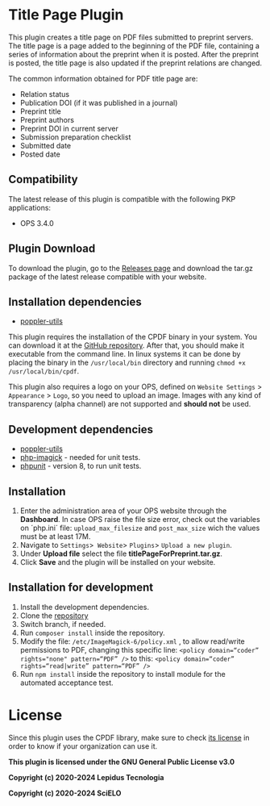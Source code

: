 # Title Page Plugin

This plugin creates a title page on PDF files submitted to preprint servers. The title page is a page added to the beginning of the PDF file, containing a series of information about the preprint when it is posted. After the preprint is posted, the title page is also updated if the preprint relations are changed.

The common information obtained for PDF title page are:

- Relation status
- Publication DOI (if it was published in a journal)
- Preprint title
- Preprint authors
- Preprint DOI in current server
- Submission preparation checklist
- Submitted date 
- Posted date

## Compatibility

The latest release of this plugin is compatible with the following PKP applications:

* OPS 3.4.0

## Plugin Download

To download the plugin, go to the [Releases page](https://github.com/lepidus/titlePageForPreprint/releases) and download the tar.gz package of the latest release compatible with your website.

## Installation dependencies 
* [poppler-utils](https://poppler.freedesktop.org/)

This plugin requires the installation of the CPDF binary in your system. You can download it at the [GitHub repository](https://github.com/coherentgraphics/cpdf-binaries). After that, you should make it executable from the command line. In linux systems it can be done by placing the binary in the `/usr/local/bin` directory and running `chmod +x /usr/local/bin/cpdf`.

This plugin also requires a logo on your OPS, defined on `Website Settings` > `Appearance` > `Logo`, so you need to upload an image. Images with any kind of transparency (alpha channel) are not supported and **should not** be used.

## Development dependencies
* [poppler-utils](https://poppler.freedesktop.org/)
* [php-imagick](https://www.php.net/manual/pt_BR/imagick.compareimages.php) - needed for unit tests.
* [phpunit](https://phpunit.de/) - version 8, to run unit tests.

## Installation

1. Enter the administration area of ​​your OPS website through the __Dashboard__. In case OPS raise the file size error, check out the variables on ´php.ini´ file: `upload_max_filesize` and `post_max_size` wich the values must be at least 17M.
2. Navigate to `Settings`>` Website`> `Plugins`> `Upload a new plugin`.
3. Under __Upload file__ select the file __titlePageForPreprint.tar.gz__.
4. Click __Save__ and the plugin will be installed on your website.

## Installation for development
1. Install the development dependencies.
2. Clone the [repository](https://github.com/lepidus/titlePageForPreprint)
3. Switch branch, if needed.
4. Run `composer install` inside the repository.
5. Modify the file: `/etc/ImageMagick-6/policy.xml` , to allow read/write permissions to PDF, changing this specific line: `<policy domain=“coder” rights="none" pattern=“PDF” />` 
to this:            `<policy domain=“coder” rights=“read|write” pattern=“PDF” />`
6. Run `npm install` inside the repository to install module for the automated acceptance test.

# License

Since this plugin uses the CPDF library, make sure to check [its license](https://github.com/coherentgraphics/cpdf-binaries/blob/master/LICENSE) in order to know if your organization can use it.

__This plugin is licensed under the GNU General Public License v3.0__

__Copyright (c) 2020-2024 Lepidus Tecnologia__

__Copyright (c) 2020-2024 SciELO__